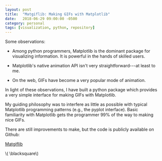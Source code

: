 ```yaml
---
layout: post
title:  "Matgiflib: Making GIFs with Matplotlib"
date:   2018-06-29 09:00:00 -0500
category: personal 
tags: [visualization, python, repository] 
---
```


Some observations:

* Among python programmers, Matplotlib is the dominant package for visualizing information. It is powerful in the hands of skilled users. 

* Matplotlib's native animation API isn't very straightforward---at least to me.

* On the web, GIFs have become a very popular mode of animation.

In light of these observations, I have built a python package which provides a very simple interface for making GIFs with Matplotlib.

My guiding philosophy was to interfere as little as possible with typical Matplotlib programming patterns (e.g., the pyplot interface). Basic familiarity with Matplotlib gets the programmer 99% of the way to making nice GIFs.

There are still improvements to make, but the code is publicly available on Github:

[Matgiflib](https://github.com/dpmerrell/matgiflib)

\\( \blacksquare\\)

